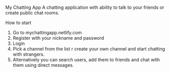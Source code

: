 My Chatting App
A chatting application with ability to talk to your friends or create public chat rooms.

How to start
1. Go to mychattingapp.netlify.com
2. Register with your nickname and password
3. Login
4. Pick a channel from the list r create your own channel and start chatting with strangers. 
5. Alternatively you can search users, add them to friends and chat with them using direct messages.


